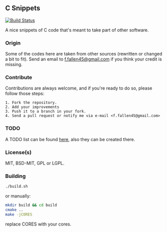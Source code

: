 ## C Snippets

[![Build Status](https://secure.travis-ci.org/allanference/csnippets.png?branch=master)](http://travis-ci.org/allanference/csnippets)

A nice snippets of C code that's meant to take part of other software.

### Origin

Some of the codes here are taken from other sources (rewritten or changed a bit to fit).
Send an email to <f.fallen45@gmail.com>  if you think your credit is missing.

### Contribute

Contributions are always welcome, and if you're ready to do so, please follow those steps:

    1. Fork the repository.
    2. Add your improvements
    3. Push it to a branch in your fork.
    4. Send a pull request or notify me via e-mail <f.fallen45@gmail.com>

### TODO

A TODO list can be found [here](https://github.com/allanference/csnippets/issues), also they can be created there.

### License(s)

MIT, BSD-MIT, GPL or LGPL.

### Building

```sh
./build.sh
```
or manually:
```sh
mkdir build && cd build
cmake ..
make -jCORES
```
replace CORES with your cores.

